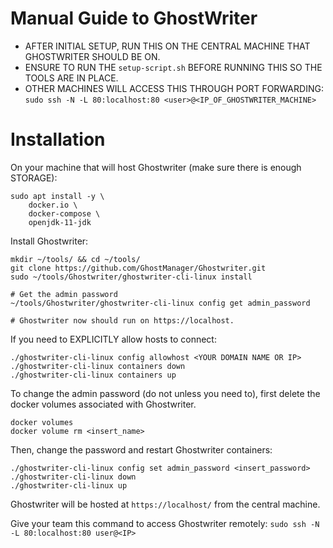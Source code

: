 
# Manual Guide to GhostWriter

- AFTER INITIAL SETUP, RUN THIS ON THE CENTRAL MACHINE THAT GHOSTWRITER SHOULD BE ON.
- ENSURE TO RUN THE `setup-script.sh` BEFORE RUNNING THIS SO THE TOOLS ARE IN PLACE. 
- OTHER MACHINES WILL ACCESS THIS THROUGH PORT FORWARDING:
    `sudo ssh -N -L 80:localhost:80 <user>@<IP_OF_GHOSTWRITER_MACHINE>`


# Installation

On your machine that will host Ghostwriter (make sure there is enough STORAGE):

```
sudo apt install -y \
	docker.io \
	docker-compose \
	openjdk-11-jdk
```

Install Ghostwriter:

```
mkdir ~/tools/ && cd ~/tools/
git clone https://github.com/GhostManager/Ghostwriter.git 
sudo ~/tools/Ghostwriter/ghostwriter-cli-linux install

# Get the admin password
~/tools/Ghostwriter/ghostwriter-cli-linux config get admin_password

# Ghostwriter now should run on https://localhost.
```

If you need to EXPLICITLY allow hosts to connect:
```
./ghostwriter-cli-linux config allowhost <YOUR DOMAIN NAME OR IP>
./ghostwriter-cli-linux containers down
./ghostwriter-cli-linux containers up
```

To change the admin password (do not unless you need to), first delete the docker volumes associated with Ghostwriter.
```
docker volumes
docker volume rm <insert_name>
```
Then, change the password and restart Ghostwriter containers:

```
./ghostwriter-cli-linux config set admin_password <insert_password>
./ghostwriter-cli-linux down
./ghostwriter-cli-linux up
```

Ghostwriter will be hosted at `https://localhost/` from the central machine.

Give your team this command to access Ghostwriter remotely:
`sudo ssh -N -L 80:localhost:80 user@<IP>`
